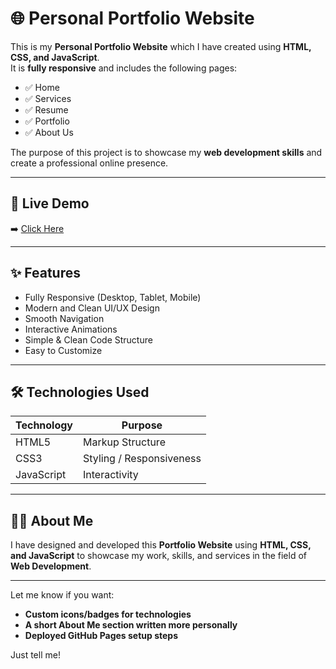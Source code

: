 # 🌐 Personal Portfolio Website

This is my **Personal Portfolio Website** which I have created using **HTML, CSS, and JavaScript**.  
It is **fully responsive** and includes the following pages:

- ✅ Home  
- ✅ Services  
- ✅ Resume  
- ✅ Portfolio  
- ✅ About Us  

The purpose of this project is to showcase my **web development skills** and create a professional online presence.

---

## 🔗 Live Demo  

➡️ [Click Here]( https://himanshi8790-sharma.github.io/My-Portfolio/)

---

## ✨ Features

- Fully Responsive (Desktop, Tablet, Mobile)
- Modern and Clean UI/UX Design
- Smooth Navigation
- Interactive Animations
- Simple & Clean Code Structure
- Easy to Customize

---

## 🛠️ Technologies Used

| Technology  | Purpose             |
|-------------|---------------------|
| HTML5       | Markup Structure     |
| CSS3        | Styling / Responsiveness |
| JavaScript  | Interactivity        |

---

## 👩‍💻 About Me  

I have designed and developed this **Portfolio Website** using **HTML, CSS, and JavaScript** to showcase my work, skills, and services in the field of **Web Development**.

---
Let me know if you want:
- **Custom icons/badges for technologies**
- **A short About Me section written more personally**
- **Deployed GitHub Pages setup steps**

Just tell me!

